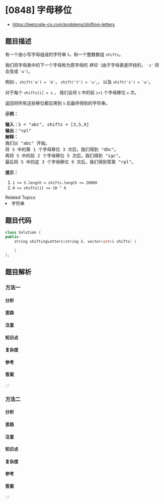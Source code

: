 

# [0848] 字母移位
* https://leetcode-cn.com/problems/shifting-letters


## 题目描述

<p>有一个由小写字母组成的字符串 <code>S</code>，和一个整数数组 <code>shifts</code>。</p>

<p>我们将字母表中的下一个字母称为原字母的 <em>移位</em>（由于字母表是环绕的， <code>&#39;z&#39;</code>&nbsp;将会变成&nbsp;<code>&#39;a&#39;</code>）。</p>

<p>例如&middot;，<code>shift(&#39;a&#39;) = &#39;b&#39;</code>，&nbsp;<code>shift(&#39;t&#39;) = &#39;u&#39;</code>,， 以及&nbsp;<code>shift(&#39;z&#39;) = &#39;a&#39;</code>。</p>

<p>对于每个&nbsp;<code>shifts[i] = x</code>&nbsp;， 我们会将 <code>S</code>&nbsp;中的前&nbsp;<code>i+1</code>&nbsp;个字母移位&nbsp;<code>x</code>&nbsp;次。</p>

<p>返回将所有这些移位都应用到 <code>S</code> 后最终得到的字符串。</p>

<p><strong>示例：</strong></p>

<pre><strong>输入：</strong>S = &quot;abc&quot;, shifts = [3,5,9]
<strong>输出：</strong>&quot;rpl&quot;
<strong>解释： </strong>
我们以 &quot;abc&quot; 开始。
将 S 中的第 1 个字母移位 3 次后，我们得到 &quot;dbc&quot;。
再将 S 中的前 2 个字母移位 5 次后，我们得到 &quot;igc&quot;。
最后将 S 中的这 3 个字母移位 9 次后，我们得到答案 &quot;rpl&quot;。
</pre>

<p><strong>提示：</strong></p>

<ol>
	<li><code>1 &lt;= S.length = shifts.length &lt;= 20000</code></li>
	<li><code>0 &lt;= shifts[i] &lt;= 10 ^ 9</code></li>
</ol>
<div><div>Related Topics</div><div><li>字符串</li></div></div>


## 题目代码

```cpp
class Solution {
public:
    string shiftingLetters(string S, vector<int>& shifts) {

    }
};
```


## 题目解析


### 方法一

#### 分析

#### 思路

#### 注意

#### 知识点

#### 复杂度

#### 参考

#### 答案

```cpp
//
```


### 方法二

#### 分析

#### 思路

#### 注意

#### 知识点

#### 复杂度

#### 参考

#### 答案

```cpp
//
```


